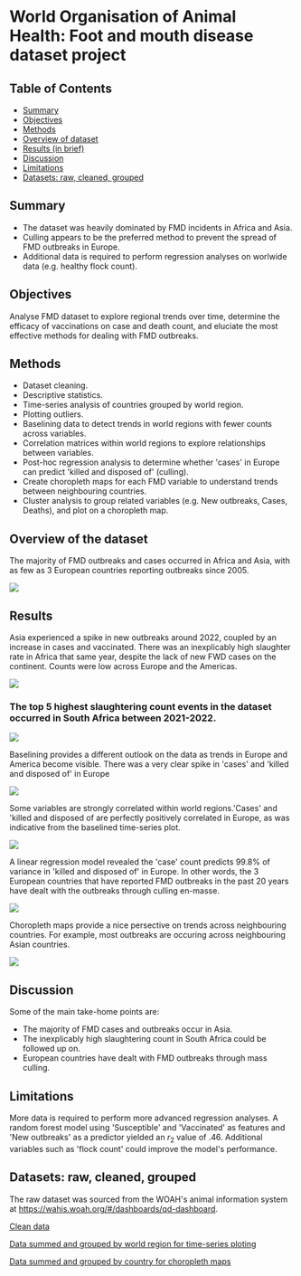 # World Organisation of Animal Health: Foot and mouth disease dataset project

## Table of Contents
* [Summary](#Summary)
* [Objectives](#Objectives)
* [Methods](#Methods)
* [Overview of dataset](#Overview-of-dataset)
* [Results (in brief)](#Results)
* [Discussion](#Discussion)
* [Limitations](#Limitations)
* [Datasets: raw, cleaned, grouped](#Datasets-raw-cleaned-grouped)

## Summary
* The dataset was heavily dominated by FMD incidents in Africa and Asia.
* Culling appears to be the preferred method to prevent the spread of FMD outbreaks in Europe.
* Additional data is required to perform regression analyses on worlwide data (e.g. healthy flock count).

## Objectives
Analyse FMD dataset to explore regional trends over time, determine the efficacy of vaccinations on case and death count, and eluciate the most effective methods for dealing with FMD outbreaks.

## Methods
* Dataset cleaning.
* Descriptive statistics.
* Time-series analysis of countries grouped by world region.
* Plotting outliers.
* Baselining data to detect trends in world regions with fewer counts across variables.
* Correlation matrices within world regions to explore relationships between variables.
* Post-hoc regression analysis to determine whether 'cases' in Europe can predict 'killed and disposed of' (culling).
* Create choropleth maps for each FMD variable to understand trends between neighbouring countries.
* Cluster analysis to group related variables (e.g. New outbreaks, Cases, Deaths), and plot on a choropleth map.

## Overview of the dataset
The majority of FMD outbreaks and cases occurred in Africa and Asia, with as few as 3 European countries reporting outbreaks since 2005.

<img src = 'https://drive.google.com/uc?id=1bM-4_XNK9MNdOqeAupqi-LevaY-mzu3v1'>

## Results
Asia experienced a spike in new outbreaks around 2022, coupled by an increase in cases and vaccinated. There was an inexplicably high slaughter rate in Africa that same year, despite the lack of new FWD cases on the continent. Counts
were low across Europe and the Americas.

<img src = 'https://drive.google.com/uc?id=1CKTJVX-taw5N0PAMC7qHsUV3NNQr8xjJ'>


### The top 5 highest slaughtering count events in the dataset occurred in South Africa between 2021-2022.

<img src = 'https://drive.google.com/uc?id=1-0jQr56Jgou70rgFkQEwXzV57dBFGZny'>


Baselining provides a different outlook on the data as trends in Europe and America become visible. There was a very clear spike in 'cases' and 'killed and disposed of' in Europe

<img src = 'https://drive.google.com/uc?id=1CKTJVX-taw5N0PAMC7qHsUV3NNQr8xjJ'>

Some variables are strongly correlated within world regions.'Cases' and 'killed and disposed of are perfectly positively correlated in Europe, as was indicative from the baselined time-series plot.

<img src = 'https://drive.google.com/uc?id=1zmud3qE-K764Xiyc9cUy1lqM4BPrtq86'>

A linear regression model revealed the 'case' count predicts 99.8% of variance in 'killed and disposed of' in Europe. In other words, the 3 European countries that have reported FMD outbreaks in the past 20 years have dealt with the outbreaks through culling en-masse.

<img src = 'https://drive.google.com/uc?id=1-8VmFZr2jAMQYo-PnWEPitq6BvvkuZrQ'>

Choropleth maps provide a nice persective on trends across neighbouring countries. For example, most outbreaks are occuring across neighbouring Asian countries.

<img src = 'https://drive.google.com/uc?id=1s6d97Kls5Z6U7svjdJETS0GD410TWjgw'>

## Discussion

Some of the main take-home points are:

* The majority of FMD cases and outbreaks occur in Asia.
* The inexplicably high slaughtering count in South Africa could be followed up on.
* European countries have dealt with FMD outbreaks through mass culling.

## Limitations

More data is required to perform more advanced regression analyses. A random forest model using 'Susceptible' and 'Vaccinated' as features and 'New outbreaks' as a predictor yielded an $r_{2}$ value of .46. Additional variables such as 'flock count' could improve the model's performance.

## Datasets: raw, cleaned, grouped

The raw dataset was sourced from the WOAH's animal information system
 at https://wahis.woah.org/#/dashboards/qd-dashboard.

[Clean data](https://drive.google.com/file/d/1_7HGF96LRCa3UUsiVRKSwSh6lf4mswRV/view?usp=drive_link)

[Data summed and grouped by world region for time-series ploting](https://drive.google.com/file/d/1EG-H1wYbE5k1kQ1nsgEmhity_JAHODQK/view?usp=sharing)

[Data summed and grouped by country for choropleth maps](https://drive.google.com/file/d/1hHRCTFCBasPDwvNNhQSMXMGOKVBAUt50/view?usp=sharing)

